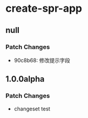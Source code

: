 # create-spr-app

## null

### Patch Changes

- 90c8b68: 修改提示字段

## 1.0.0alpha

### Patch Changes

- changeset test
